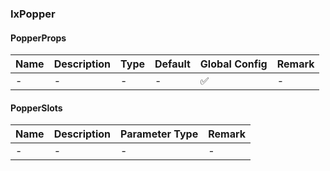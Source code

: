 
### IxPopper

#### PopperProps

| Name | Description | Type | Default | Global Config | Remark |
| --- | --- | --- | --- | --- | --- |
| - | - | - | - | ✅ | - |

#### PopperSlots

| Name | Description | Parameter Type | Remark |
| --- | --- | --- | --- |
| - | - | - | - |
